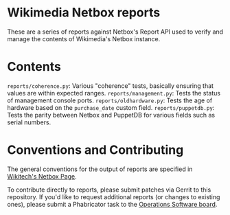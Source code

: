# Wikimedia Netbox reports #

These are a series of reports against Netbox's Report API used to
verify and manage the contents of Wikimedia's Netbox instance.

# Contents #

`reports/coherence.py`: Various "coherence" tests, basically ensuring that values are within expected ranges.
`reports/management.py`: Tests the status of management console ports.
`reports/oldhardware.py`: Tests the age of hardware based on the `purchase_date` custom field.
`reports/puppetdb.py`: Tests the parity between Netbox and PuppetDB for various fields such as serial numbers.

# Conventions and Contributing #

The general conventions for the output of reports are specified in
[Wikitech's Netbox Page](https://wikitech.wikimedia.org/wiki/Netbox#Reports).

To contribute directly to reports, please submit patches via Gerrit to
this repository. If you'd like to request additional reports (or
changes to existing ones), please submit a Phabricator task to the
[Operations Software board](https://phabricator.wikimedia.org/tag/operations-software-development/).
